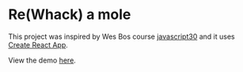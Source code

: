 # Re(Whack) a mole 

This project was inspired by Wes Bos course [javascript30](https://javascript30.com/) and it uses [Create React App](https://github.com/facebookincubator/create-react-app).

View the demo [here](https://vhlongon.github.io/react-whack-a-mole/).
